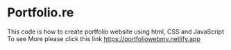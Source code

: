 # Portfolio.re

This code is how to create portfolio website using html, CSS and JavaScript 
To see More please click this link https://portfoliowebmy.netlify.app
